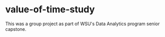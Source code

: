 # value-of-time-study

This was a group project as part of WSU's Data Analytics program senior capstone. 
